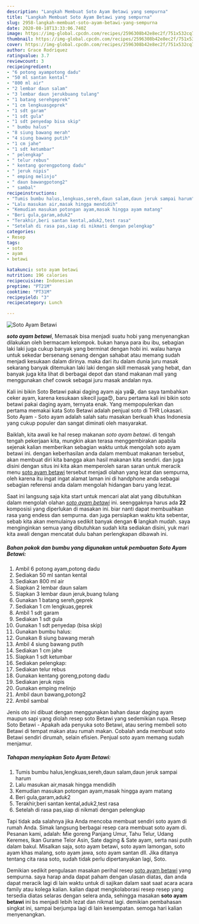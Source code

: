 ```yaml
---
description: "Langkah Membuat Soto Ayam Betawi yang sempurna"
title: "Langkah Membuat Soto Ayam Betawi yang sempurna"
slug: 2958-langkah-membuat-soto-ayam-betawi-yang-sempurna
date: 2020-08-18T13:33:06.740Z
image: https://img-global.cpcdn.com/recipes/2596308b42e8ec2f/751x532cq70/soto-ayam-betawi-foto-resep-utama.jpg
thumbnail: https://img-global.cpcdn.com/recipes/2596308b42e8ec2f/751x532cq70/soto-ayam-betawi-foto-resep-utama.jpg
cover: https://img-global.cpcdn.com/recipes/2596308b42e8ec2f/751x532cq70/soto-ayam-betawi-foto-resep-utama.jpg
author: Grace Rodriquez
ratingvalue: 3.7
reviewcount: 3
recipeingredient:
- "6 potong ayampotong dadu"
- "50 ml santan kental"
- "800 ml air"
- "2 lembar daun salam"
- "3 lembar daun jerukbuang tulang"
- "1 batang serehgeprek"
- "1 cm lengkuasgeprek"
- "1 sdt garam"
- "1 sdt gula"
- "1 sdt penyedap bisa skip"
- " bumbu halus"
- "8 siung bawang merah"
- "4 siung bawang putih"
- "1 cm jahe"
- "1 sdt ketumbar"
- " pelengkap"
- " telur rebus"
- " kentang gorengpotong dadu"
- " jeruk nipis"
- " emping melinjo"
- " daun bawangpotong2"
- " sambal"
recipeinstructions:
- "Tumis bumbu halus,lengkuas,sereh,daun salam,daun jeruk sampai harum"
- "Lalu masukan air,masak hingga mendidih"
- "Kemudian masukan potongan ayam,masak hingga ayam matang"
- "Beri gula,garam,aduk2"
- "Terakhir,beri santan kental,aduk2,test rasa"
- "Setelah di rasa pas,siap di nikmati dengan pelengkap"
categories:
- Resep
tags:
- soto
- ayam
- betawi

katakunci: soto ayam betawi 
nutrition: 196 calories
recipecuisine: Indonesian
preptime: "PT21M"
cooktime: "PT31M"
recipeyield: "3"
recipecategory: Lunch

---
```



![Soto Ayam Betawi](https://img-global.cpcdn.com/recipes/2596308b42e8ec2f/751x532cq70/soto-ayam-betawi-foto-resep-utama.jpg)

<b><i>soto ayam betawi</i></b>, Memasak bisa menjadi suatu hobi yang menyenangkan dilakukan oleh bermacam kelompok. bukan hanya para ibu ibu, sebagian laki laki juga cukup banyak yang berminat dengan hobi ini. walau hanya untuk sekedar bersenang senang dengan sahabat atau memang sudah menjadi kesukaan dalam dirinya. maka dari itu dalam dunia juru masak sekarang banyak ditemukan laki laki dengan skill memasak yang hebat, dan banyak juga kita lihat di berbagai depot dan stand makanan mall yang menggunakan chef cowok sebagai juru masak andalan nya.

Kali ini bikin Soto Betawi pakai daging ayam aja ya😁, dan saya tambahkan ceker ayam, karena kesukaan sikecil juga😍, baru pertama kali ini bikin soto betawi pakai daging ayam, ternyata enak. Yang mempopulerkan dan pertama memakai kata Soto Betawi adalah penjual soto di THR Lokasari. Soto Ayam - Soto ayam adalah salah satu masakan berkuah khas Indonesia yang cukup populer dan sangat diminati oleh masyarakat.

Baiklah, kita awali ke hal resep makanan <i>soto ayam betawi</i>. di tengah tengah pekerjaan kita, mungkin akan terasa menggembirakan apabila sejenak kalian memberikan sebagian waktu untuk mengolah soto ayam betawi ini. dengan keberhasilan anda dalam membuat makanan tersebut, akan membuat diri kita bangga akan hasil makanan kita sendiri. dan juga disini dengan situs ini kita akan memperoleh saran saran untuk meracik menu <u>soto ayam betawi</u> tersebut menjadi olahan yang lezat dan sempurna, oleh karena itu ingat ingat alamat laman ini di handphone anda sebagai sebagian referensi anda dalam mengolah hidangan baru yang lezat.


Saat ini langsung saja kita start untuk mencari alat alat yang dibutuhkan dalam mengolah olahan <u><i>soto ayam betawi</i></u> ini. seenggaknya harus ada <b>22</b> komposisi yang diperlukan di masakan ini. biar nanti dapat membuahkan rasa yang endess dan sempurna. dan juga persiapkan waktu kita sebentar, sebab kita akan memulainya sedikit banyak dengan <b>6</b> langkah mudah. saya menginginkan semua yang dibutuhkan sudah kita sediakan disini, yuk mari kita awali dengan mencatat dulu bahan perlengkapan dibawah ini.

<!--inarticleads1-->

##### Bahan pokok dan bumbu yang digunakan untuk pembuatan Soto Ayam Betawi:

1. Ambil 6 potong ayam,potong dadu
1. Sediakan 50 ml santan kental
1. Sediakan 800 ml air
1. Siapkan 2 lembar daun salam
1. Siapkan 3 lembar daun jeruk,buang tulang
1. Gunakan 1 batang sereh,geprek
1. Sediakan 1 cm lengkuas,geprek
1. Ambil 1 sdt garam
1. Sediakan 1 sdt gula
1. Gunakan 1 sdt penyedap (bisa skip)
1. Gunakan  bumbu halus:
1. Gunakan 8 siung bawang merah
1. Ambil 4 siung bawang putih
1. Sediakan 1 cm jahe
1. Siapkan 1 sdt ketumbar
1. Sediakan  pelengkap:
1. Sediakan  telur rebus
1. Gunakan  kentang goreng,potong dadu
1. Sediakan  jeruk nipis
1. Gunakan  emping melinjo
1. Ambil  daun bawang,potong2
1. Ambil  sambal


Jenis oto ini dibuat dengan menggunakan bahan dasar daging ayam maupun sapi yang diolah resep soto Betawi yang sedemikian rupa. Resep Soto Betawi - Apakah ada penyuka soto Betawi, atau sering membeli soto Betawi di tempat makan atau rumah makan. Cobalah anda membuat soto Betawi sendiri dirumah, selain efisien. Penjual soto ayam memang sudah menjamur. 

<!--inarticleads2-->

##### Tahapan menyiapkan Soto Ayam Betawi:

1. Tumis bumbu halus,lengkuas,sereh,daun salam,daun jeruk sampai harum
1. Lalu masukan air,masak hingga mendidih
1. Kemudian masukan potongan ayam,masak hingga ayam matang
1. Beri gula,garam,aduk2
1. Terakhir,beri santan kental,aduk2,test rasa
1. Setelah di rasa pas,siap di nikmati dengan pelengkap


Tapi tidak ada salahnya jika Anda mencoba membuat sendiri soto ayam di rumah Anda. Simak langsung berbagai resep cara membuat soto ayam di. Pesanan kami, adalah: Mie goreng Panjang Umur, Tahu Telur, Udang Keremes, Ikan Gurame Telor Asin, Sate daging &amp; Sate ayam, serta nasi putih dalam bakul. Misalkan saja, soto ayam betawi, soto ayam lamongan, soto ayam khas malang, soto ayam jawa, soto ayam santan dll. Jika ditanya tentang cita rasa soto, sudah tidak perlu dipertanyakan lagi, Soto. 

Demikian sedikit pengulasan masakan perihal resep <u>soto ayam betawi</u> yang sempurna. saya harap anda dapat paham dengan ulasan diatas, dan anda dapat meracik lagi di lain waktu untuk di sajikan dalam saat saat acara acara family atau kolega kalian. kalian dapat mengkolaborasi resep resep yang tersedia diatas selaras dengan selera anda, sehingga masakan <b>soto ayam betawi</b> ini bs menjadi lebih lezat dan nikmat lagi. demikian pembahasan singkat ini, sampai berjumpa lagi di lain kesempatan. semoga hari kalian menyenangkan.
